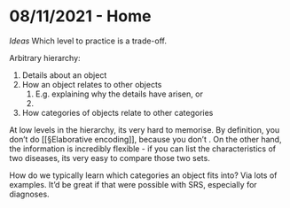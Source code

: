 # 08/11/2021 - Home



*Ideas*
Which level to practice is a trade-off.

Arbitrary hierarchy:
1. Details about an object
2. How an object relates to other objects
	1. E.g. explaining why the details have arisen, or
	2. 
3. How categories of objects relate to other categories

At low levels in the hierarchy, its very hard to memorise. By definition, you don’t do [[§Elaborative encoding]], because you don’t . On the other hand, the information is incredibly flexible - if you can list the characteristics of two diseases, its very easy to compare those two sets.

How do we typically learn which categories an object fits into? Via lots of examples. It’d be great if that were possible with SRS, especially for diagnoses.

<!-- {BearID:CB568563-AC41-45F9-A2C7-BE9ADD6D1319-1437-0000016FB83EE54D} -->
